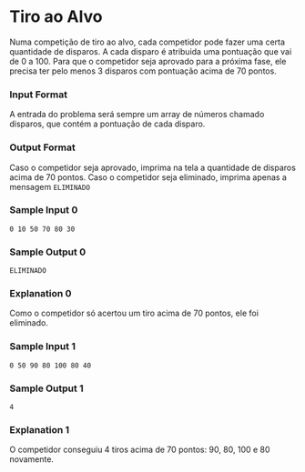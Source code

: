 # Tiro ao Alvo

Numa competição de tiro ao alvo, cada competidor pode fazer uma certa quantidade de disparos. A cada disparo é atribuida uma pontuação que vai de 0 a 100. Para que o competidor seja aprovado para a próxima fase, ele precisa ter pelo menos 3 disparos com pontuação acima de 70 pontos.

### Input Format

A entrada do problema será sempre um array de números chamado disparos, que contém a pontuação de cada disparo.

### Output Format

Caso o competidor seja aprovado, imprima na tela a quantidade de disparos acima de 70 pontos. Caso o competidor seja eliminado, imprima apenas a mensagem `ELIMINADO`

### Sample Input 0

`0 10 50 70 80 30`

### Sample Output 0

`ELIMINADO`

### Explanation 0

Como o competidor só acertou um tiro acima de 70 pontos, ele foi eliminado.

### Sample Input 1

`0 50 90 80 100 80 40`

### Sample Output 1

`4`

### Explanation 1

O competidor conseguiu 4 tiros acima de 70 pontos: 90, 80, 100 e 80 novamente.
